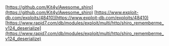 [https://github.com/Kit4y/Awesome_shiro](https://github.com/Kit4y/Awesome_shiro)
[https://www.exploit-db.com/exploits/48410](https://www.exploit-db.com/exploits/48410)
[https://www.rapid7.com/db/modules/exploit/multi/http/shiro_rememberme_v124_deserialize](https://www.rapid7.com/db/modules/exploit/multi/http/shiro_rememberme_v124_deserialize)
